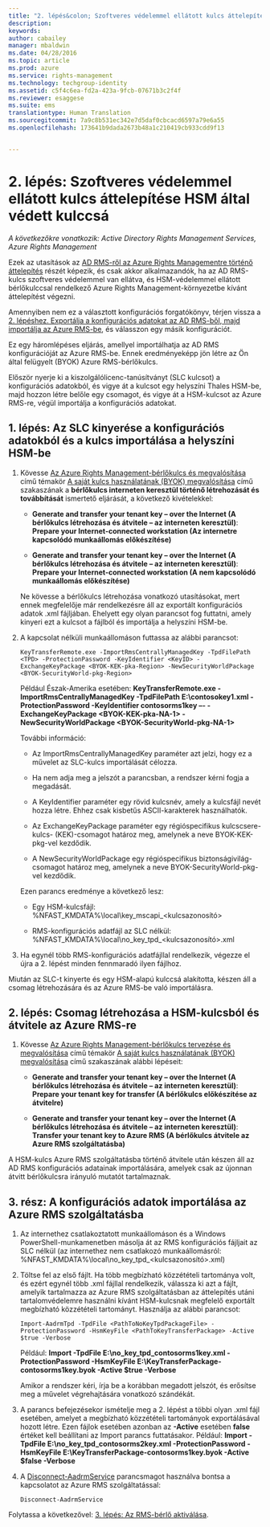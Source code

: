 ```yaml
---
title: "2. lépés&colon; Szoftveres védelemmel ellátott kulcs áttelepítése HSM által védett kulccsá | Azure RMS"
description: 
keywords: 
author: cabailey
manager: mbaldwin
ms.date: 04/28/2016
ms.topic: article
ms.prod: azure
ms.service: rights-management
ms.technology: techgroup-identity
ms.assetid: c5f4c6ea-fd2a-423a-9fcb-07671b3c2f4f
ms.reviewer: esaggese
ms.suite: ems
translationtype: Human Translation
ms.sourcegitcommit: 7a9c8b531ec342e7d5daf0cbcacd6597a79e6a55
ms.openlocfilehash: 173641b9dada2673b48a1c210419cb933cdd9f13


---
```


# 2. lépés: Szoftveres védelemmel ellátott kulcs áttelepítése HSM által védett kulccsá

*A következőkre vonatkozik: Active Directory Rights Management Services, Azure Rights Management*


Ezek az utasítások az [AD RMS-ről az Azure Rights Managementre történő áttelepítés](migrate-from-ad-rms-to-azure-rms.md) részét képezik, és csak akkor alkalmazandók, ha az AD RMS-kulcs szoftveres védelemmel van ellátva, és HSM-védelemmel ellátott bérlőkulccsal rendelkező Azure Rights Management-környezetbe kívánt áttelepítést végezni. 

Amennyiben nem ez a választott konfigurációs forgatókönyv, térjen vissza a [2. lépéshez. Exportálja a konfigurációs adatokat az AD RMS-ből, majd importálja az Azure RMS-be](migrate-from-ad-rms-phase1.md#step-2-export-configuration-data-from-ad-rms-and-import-it-to-azure-rms), és válasszon egy másik konfigurációt.

Ez egy háromlépéses eljárás, amellyel importálhatja az AD RMS konfigurációját az Azure RMS-be. Ennek eredményeképp jön létre az Ön által felügyelt (BYOK) Azure RMS-bérlőkulcs.

Először nyerje ki a kiszolgálólicenc-tanúsítványt (SLC kulcsot) a konfigurációs adatokból, és vigye át a kulcsot egy helyszíni Thales HSM-be, majd hozzon létre belőle egy csomagot, és vigye át a HSM-kulcsot az Azure RMS-re, végül importálja a konfigurációs adatokat.

## 1. lépés: Az SLC kinyerése a konfigurációs adatokból és a kulcs importálása a helyszíni HSM-be

1.  Kövesse [Az Azure Rights Management-bérlőkulcs és megvalósítása](plan-implement-tenant-key.md) című témakör [A saját kulcs használatának (BYOK) megvalósítása](plan-implement-tenant-key.md#implementing-your-azure-rights-management-tenant-key) című szakaszának a **bérlőkulcs interneten keresztül történő létrehozását és továbbítását** ismertető eljárását, a következő kivételekkel:

    -   **Generate and transfer your tenant key – over the Internet (A bérlőkulcs létrehozása és átvitele – az interneten keresztül)**: **Prepare your Internet-connected workstation (Az internetre kapcsolódó munkaállomás előkészítése)**

    -   **Generate and transfer your tenant key – over the Internet (A bérlőkulcs létrehozása és átvitele – az interneten keresztül)**: **Prepare your Internet-connected workstation (A nem kapcsolódó munkaállomás előkészítése)**

    Ne kövesse a bérlőkulcs létrehozása vonatkozó utasításokat, mert ennek megfelelője már rendelkezésre áll az exportált konfigurációs adatok .xml fájljában. Ehelyett egy olyan parancsot fog futtatni, amely kinyeri ezt a kulcsot a fájlból és importálja a helyszíni HSM-be.

2.  A kapcsolat nélküli munkaállomáson futtassa az alábbi parancsot:

    ```
    KeyTransferRemote.exe -ImportRmsCentrallyManagedKey -TpdFilePath <TPD> -ProtectionPassword -KeyIdentifier <KeyID> -ExchangeKeyPackage <BYOK-KEK-pka-Region> -NewSecurityWorldPackage <BYOK-SecurityWorld-pkg-Region>
    ```
    Például Észak-Amerika esetében: **KeyTransferRemote.exe -ImportRmsCentrallyManagedKey -TpdFilePath E:\contosokey1.xml -ProtectionPassword -KeyIdentifier contosorms1key –- -ExchangeKeyPackage &lt;BYOK-KEK-pka-NA-1&gt; -NewSecurityWorldPackage &lt;BYOK-SecurityWorld-pkg-NA-1&gt;**

    További információ:

    -   Az ImportRmsCentrallyManagedKey paraméter azt jelzi, hogy ez a művelet az SLC-kulcs importálását célozza.

    -   Ha nem adja meg a jelszót a parancsban, a rendszer kérni fogja a megadását.

    -   A KeyIdentifier paraméter egy rövid kulcsnév, amely a kulcsfájl nevét hozza létre. Ehhez csak kisbetűs ASCII-karakterek használhatók.

    -   Az ExchangeKeyPackage paraméter egy régióspecifikus kulcscsere-kulcs- (KEK)-csomagot határoz meg, amelynek a neve BYOK-KEK-pkg-vel kezdődik.

    -   A NewSecurityWorldPackage egy régióspecifikus biztonságivilág-csomagot határoz meg, amelynek a neve BYOK-SecurityWorld-pkg-vel kezdődik.

    Ezen parancs eredménye a következő lesz:

    -   Egy HSM-kulcsfájl: %NFAST_KMDATA%\local\key_mscapi_&lt;kulcsazonosító&gt;

    -   RMS-konfigurációs adatfájl az SLC nélkül: %NFAST_KMDATA%\local\no_key_tpd_&lt;kulcsazonosító&gt;.xml

3.  Ha egynél több RMS-konfigurációs adatfájllal rendelkezik, végezze el újra a 2. lépést minden fennmaradó ilyen fájlhoz.

Miután az SLC-t kinyerte és egy HSM-alapú kulccsá alakította, készen áll a csomag létrehozására és az Azure RMS-be való importálásra.

## 2. lépés: Csomag létrehozása a HSM-kulcsból és átvitele az Azure RMS-re

1.  Kövesse [Az Azure Rights Management-bérlőkulcs tervezése és megvalósítása](plan-implement-tenant-key.md) című témakör [A saját kulcs használatának (BYOK) megvalósítása](plan-implement-tenant-key.md#implementing-your-azure-rights-management-tenant-key) című szakaszának alábbi lépéseit:

    -   **Generate and transfer your tenant key – over the Internet (A bérlőkulcs létrehozása és átvitele – az interneten keresztül)**: **Prepare your tenant key for transfer (A bérlőkulcs előkészítése az átvitelre)**

    -   **Generate and transfer your tenant key – over the Internet (A bérlőkulcs létrehozása és átvitele – az interneten keresztül)**: **Transfer your tenant key to Azure RMS (A bérlőkulcs átvitele az Azure RMS szolgáltatásba)**

A HSM-kulcs Azure RMS szolgáltatásba történő átvitele után készen áll az AD RMS konfigurációs adatainak importálására, amelyek csak az újonnan átvitt bérlőkulcsra irányuló mutatót tartalmaznak.

## 3. rész: A konfigurációs adatok importálása az Azure RMS szolgáltatásba

1.  Az internethez csatlakoztatott munkaállomáson és a Windows PowerShell-munkamenetben másolja át az RMS konfigurációs fájljait az SLC nélkül (az internethez nem csatlakozó munkaállomásról: %NFAST_KMDATA%\local\no_key_tpd_&lt;kulcsazonosító&gt;.xml)

2.  Töltse fel az első fájlt. Ha több megbízható közzétételi tartománya volt, és ezért egynél több .xml fájllal rendelkezik, válassza ki azt a fájlt, amelyik tartalmazza az Azure RMS szolgáltatásban az áttelepítés utáni tartalomvédelemre használni kívánt HSM-kulcsnak megfelelő exportált megbízható közzétételi tartományt. Használja az alábbi parancsot:

    ```
    Import-AadrmTpd -TpdFile <PathToNoKeyTpdPackageFile> -ProtectionPassword -HsmKeyFile <PathToKeyTransferPackage> -Active $true -Verbose
    ```
    Például: **Import -TpdFile E:\no_key_tpd_contosorms1key.xml -ProtectionPassword -HsmKeyFile E:\KeyTransferPackage-contosorms1key.byok -Active $true -Verbose**

    Amikor a rendszer kéri, írja be a korábban megadott jelszót, és erősítse meg a művelet végrehajtására vonatkozó szándékát.

3.  A parancs befejezésekor ismételje meg a 2. lépést a többi olyan .xml fájl esetében, amelyet a megbízható közzétételi tartományok exportálásával hozott létre. Ezen fájlok esetében azonban az **-Active** esetében **false** értéket kell beállítani az Import parancs futtatásakor. Például: **Import -TpdFile E:\no_key_tpd_contosorms2key.xml -ProtectionPassword -HsmKeyFile E:\KeyTransferPackage-contosorms1key.byok -Active $false -Verbose**

4.  A [Disconnect-AadrmService](http://msdn.microsoft.com/library/windowsazure/dn629416.aspx) parancsmagot használva bontsa a kapcsolatot az Azure RMS szolgáltatással:

    ```
    Disconnect-AadrmService
    ```

Folytassa a következővel: [3. lépés: Az RMS-bérlő aktiválása](migrate-from-ad-rms-phase1.md#step-3-activate-your-rms-tenant).





<!--HONumber=Jun16_HO4-->


